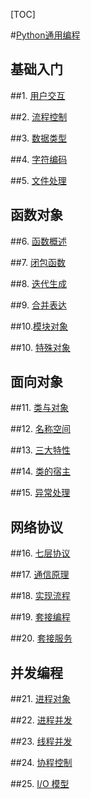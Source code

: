 [TOC]

#[Python通用编程](https://zhuanlan.zhihu.com/p/52105623)

## 基础入门

##1. [用户交互](https://zhuanlan.zhihu.com/p/62980620)





##2. [流程控制](https://zhuanlan.zhihu.com/p/48114932)

##3. [数据类型](https://zhuanlan.zhihu.com/p/49326997)

##4. [字符编码](https://zhuanlan.zhihu.com/p/49327051)

##5. [文件处理](https://zhuanlan.zhihu.com/p/49326914)

## 函数对象

##6. [函数概述](https://zhuanlan.zhihu.com/p/50074489)

##7. [闭包函数](https://zhuanlan.zhihu.com/p/50076084)

##8. [迭代生成](https://zhuanlan.zhihu.com/p/51814156)

##9. [合并表达](https://zhuanlan.zhihu.com/p/51884289)

##10.[模块对象](https://www.cnblogs.com/mayite/articles/10712265.html)

##10. [特殊对象](https://zhuanlan.zhihu.com/p/51886996)

## 面向对象

##11. [类与对象](https://zhuanlan.zhihu.com/p/52518789)

##12. [名称空间](https://zhuanlan.zhihu.com/p/52535203)

##13. [三大特性](https://zhuanlan.zhihu.com/p/52535231)

##14. [类的宿主](https://zhuanlan.zhihu.com/p/52535282)

##15. [异常处理](https://zhuanlan.zhihu.com/p/52566312)

## 网络协议

##16. [七层协议](https://zhuanlan.zhihu.com/p/55414664)

##17. [通信原理](https://zhuanlan.zhihu.com/p/52566470)

##18. [实现流程](https://zhuanlan.zhihu.com/p/52566516)

##19. [套接编程](https://zhuanlan.zhihu.com/p/54491739)

##20. [套接服务](https://zhuanlan.zhihu.com/p/54491788)

## **并发编程**

##21. [进程对象](https://zhuanlan.zhihu.com/p/54491836)

##22. [进程并发](https://zhuanlan.zhihu.com/p/54491860)

##23. [线程并发](https://zhuanlan.zhihu.com/p/54990081)

##24. [协程控制](https://zhuanlan.zhihu.com/p/54990154)

##25. [I/O 模型](https://zhuanlan.zhihu.com/p/54990215)

